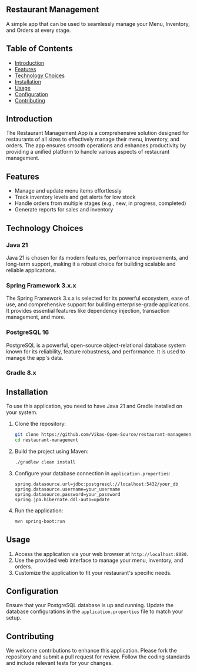 ## Restaurant Management
A simple app that can be used to seamlessly manage your Menu, Inventory, and Orders at every stage.

## Table of Contents
- [Introduction](#introduction)
- [Features](#features)
- [Technology Choices](#technology-choices)
- [Installation](#installation)
- [Usage](#usage)
- [Configuration](#configuration)
- [Contributing](#contributing)

## Introduction

The Restaurant Management App is a comprehensive solution designed for restaurants of all sizes to effectively manage their menu, inventory, and orders. The app ensures smooth operations and enhances productivity by providing a unified platform to handle various aspects of restaurant management.

## Features
- Manage and update menu items effortlessly
- Track inventory levels and get alerts for low stock
- Handle orders from multiple stages (e.g., new, in progress, completed)
- Generate reports for sales and inventory

## Technology Choices

### Java 21
Java 21 is chosen for its modern features, performance improvements, and long-term support, making it a robust choice for building scalable and reliable applications.

### Spring Framework 3.x.x
The Spring Framework 3.x.x is selected for its powerful ecosystem, ease of use, and comprehensive support for building enterprise-grade applications. It provides essential features like dependency injection, transaction management, and more.

### PostgreSQL 16
PostgreSQL is a powerful, open-source object-relational database system known for its reliability, feature robustness, and performance. It is used to manage the app's data.

### Gradle 8.x

## Installation

To use this application, you need to have Java 21 and Gradle installed on your system.

1. Clone the repository:
    ```sh
    git clone https://github.com/Vikas-Open-Source/restaurant-management.git
    cd restaurant-management
    ```

2. Build the project using Maven:
    ```sh
    ./gradlew clean install
    ```

3. Configure your database connection in `application.properties`:
    ```properties
    spring.datasource.url=jdbc:postgresql://localhost:5432/your_db
    spring.datasource.username=your_username
    spring.datasource.password=your_password
    spring.jpa.hibernate.ddl-auto=update
    ```

4. Run the application:
    ```sh
    mvn spring-boot:run
    ```

## Usage

1. Access the application via your web browser at `http://localhost:8080`.
2. Use the provided web interface to manage your menu, inventory, and orders.
3. Customize the application to fit your restaurant's specific needs.

## Configuration

Ensure that your PostgreSQL database is up and running. Update the database configurations in the `application.properties` file to match your setup.

## Contributing

We welcome contributions to enhance this application. Please fork the repository and submit a pull request for review. Follow the coding standards and include relevant tests for your changes.
